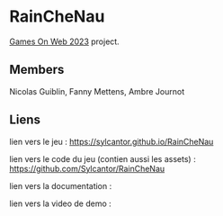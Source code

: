 # RainCheNau
[Games On Web 2023](https://www.cgi.com/france/fr-fr/event/games-on-web-2023) project.  

## Members
Nicolas Guiblin, Fanny Mettens, Ambre Journot

## Liens

lien vers le jeu : https://sylcantor.github.io/RainCheNau

lien vers le code du jeu (contien aussi les assets) : https://github.com/Sylcantor/RainCheNau

lien vers la documentation :

lien vers la video de demo :
